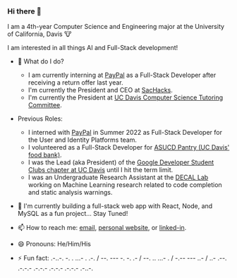 ### Hi there 👋
I am a 4th-year Computer Science and Engineering major at the University of California, Davis :cow:

I am interested in all things AI and Full-Stack development!

- 🔭 What do I do?
    - I am currently interning at [PayPal](https://www.paypal.com/) as a Full-Stack Developer after receiving a return offer last year.
    - I'm currently the President and CEO at [SacHacks](https://sachacks.io).
    - I'm currently the President at [UC Davis Computer Science Tutoring Committee](https://sites.google.com/view/cs-tutoring-ucd/home).
     
 - Previous Roles:
    -  I interned with [PayPal](https://paypal.com) in Summer 2022 as Full-Stack Developer for the User and Identity Platforms team.
    -  I volunteered as a Full-Stack Developer for [ASUCD Pantry (UC Davis' food bank)](https://thepantry.ucdavis.edu/).
    -  I was the Lead (aka President) of the [Google Developer Student Clubs chapter at UC Davis](https://ucdavisdsc.com/) until I hit the term limit.
    -  I was an Undergraduate Research Assistant at the [DECAL Lab](https://decallab.cs.ucdavis.edu/) working on Machine Learning research related to code completion and static analysis warnings.
 
- 🌱 I'm currently building a full-stack web app with React, Node, and MySQL as a fun project... Stay Tuned!

- 📫 How to reach me: [email](mailto:adityaaravi6@gmail.com), [personal website](https://sites.google.com/view/adityaaravi), or [linked-in](https://www.linkedin.com/in/adityaaravi6/). 

- 😄 Pronouns: He/Him/His

- ⚡ Fun fact: 
    .-..-. -. . ...- . .-. / --. --- -. -. .- / --. .. ...- . / -.-- --- ..- / ..- .--. .-.-.- .-.-.- .-.-.- .-.-.- .-..-.

    

<!--
**AdityaaRavi/AdityaaRavi** is a ✨ _special_ ✨ repository because its `README.md` (this file) appears on your GitHub profile.

Here are some ideas to get you started:

- 🔭 I’m currently working on ...
- 🌱 I’m currently learning ...
- 👯 I’m looking to collaborate on ...
- 🤔 I’m looking for help with ...
- 💬 Ask me about ...
- 📫 How to reach me: ...
- 😄 Pronouns: ...
- ⚡ Fun fact: ...
-->
